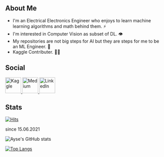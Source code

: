 ## About Me
- I'm an Electrical Electronics Engineer who enjoys to learn machine learning algorithms and math behind them. ⚡
- I'm interested in Computer Vision as subset of DL. 👁
- My repositories are not big steps for AI but they are steps for me to be an ML Engineer. 🦾
- Kaggle Contributer. 👩‍💻


## Social
<a href="https://www.kaggle.com/aerdem/code">
<img border="0" alt="Kaggle" src="https://edent.github.io/SuperTinyIcons/images/svg/kaggle.svg" width="50 height="50>
</a>
<a href="https://www.medium.com/@aysenurerdem">
<img border="0" alt="Medium" src="https://edent.github.io/SuperTinyIcons/images/svg/medium.svg" width="50 height="50>
</a>
<a href="https://www.linkedin.com/in/aysenurerdem/">
<img border="0" alt="LinkedIn" src="https://edent.github.io/SuperTinyIcons/images/svg/linkedin.svg" width="50 height="50>
</a>

## Stats
[![Hits](https://hits.seeyoufarm.com/api/count/incr/badge.svg?url=https%3A%2F%2Fgithub.com%2Fer-ay%2F&count_bg=%23862348&title_bg=%23292929&icon=codacy.svg&icon_color=%23E5D0D0&title=hits+daily%2Ftotal&edge_flat=false)](https://hits.seeyoufarm.com)

since 15.06.2021

![Ayse's GitHub stats](https://github-readme-stats.vercel.app/api?username=er-ay&show_icons=true&theme=synthwave) 

[![Top Langs](https://github-readme-stats.vercel.app/api/top-langs/?username=er-ay&layout=compact)](https://github.com/anuraghazra/github-readme-stats)
